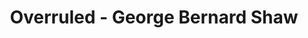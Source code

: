 ---
layout: production
title: Overruled - George Bernard Shaw
dates: September 21, 2014
location: Chief O’Neill’s Pub & Restaurant, Chicago
director: Angeli Primlani
director_bio_url: http://accidentalshakespeare.com/about/company/angeli_primlani
synopsis: George Bernard Shaw's delightful one-act play Overruled (1913) finds the Irish dramatist at his most entertaining and fun. Two married couples take a break from their spouses, leading to an examination of fidelity and adultery. Though not nearly as famous as some of Shaw's other work, such as Pygmalion, and lacking the heavy messages of the acclaimed playwright's weightier works, like Arms and the Man, Overruled offers the chance to laugh at love, lovers and life itself.
cast:
- actor: Sherry Legare
  role: Mrs. Lunn
  actor_bio_url: http://accidentalshakespeare.com/about/company/sherry_legare
- actor: Laurie Lister
  role: Mrs. Juno
  actor_bio_url: http://accidentalshakespeare.com/about/company/laurie_lister
- actor: Chris Aruffo
  role: Mr. Juno
  actor_bio_url: http://accidentalshakespeare.com/about/company/chris_aruffo
- actor: Gary Henderson
  role: Mr. Lunn
  actor_bio_url: http://accidentalshakespeare.com/about/company/gary_henderson

---